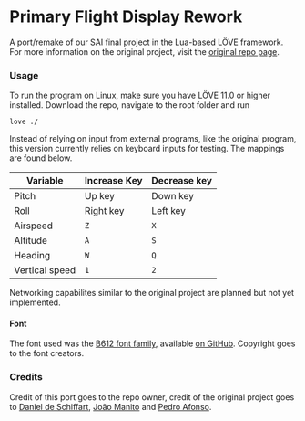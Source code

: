# Primary Flight Display Rework

A port/remake of our SAI final project in the Lua-based LÖVE framework. For more information on the original project, visit the [original repo page](https://github.com/ekspek/sai-2018/tree/master/project).

### Usage

To run the program on Linux, make sure you have LÖVE 11.0 or higher installed. Download the repo, navigate to the root folder and run
```
love ./
```
Instead of relying on input from external programs, like the original program, this version currently relies on keyboard inputs for testing. The mappings are found below.

| Variable  | Increase Key | Decrease key |
| --------- | ------------ | ------------ |
| Pitch | Up key | Down key |
| Roll | Right key | Left key |
| Airspeed | `Z` | `X` |
| Altitude | `A` | `S` |
| Heading | `W` | `Q` |
| Vertical speed | `1` | `2` |

Networking capabilites similar to the original project are planned but not yet implemented.

#### Font

The font used was the [B612 font family](https://b612-font.com/), available [on GitHub](https://github.com/polarsys/b612). Copyright goes to the font creators.

### Credits

Credit of this port goes to the repo owner, credit of the original project goes to [Daniel de Schiffart](https://github.com/ekspek), [João Manito](https://github.com/jonythunder) and [Pedro Afonso](https://github.com/stalone89).
